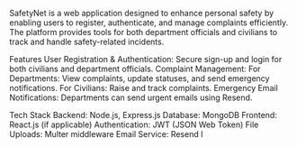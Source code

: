 SafetyNet is a web application designed to enhance personal safety by enabling users to register, authenticate, and manage complaints efficiently. The platform provides tools for both department officials and civilians to track and handle safety-related incidents.

Features
User Registration & Authentication: Secure sign-up and login for both civilians and department officials.
Complaint Management:
For Departments: View complaints, update statuses, and send emergency notifications.
For Civilians: Raise and track complaints.
Emergency Email Notifications: Departments can send urgent emails using Resend.

Tech Stack
Backend: Node.js, Express.js
Database: MongoDB
Frontend: React.js (if applicable)
Authentication: JWT (JSON Web Token)
File Uploads: Multer middleware
Email Service: Resend
I
